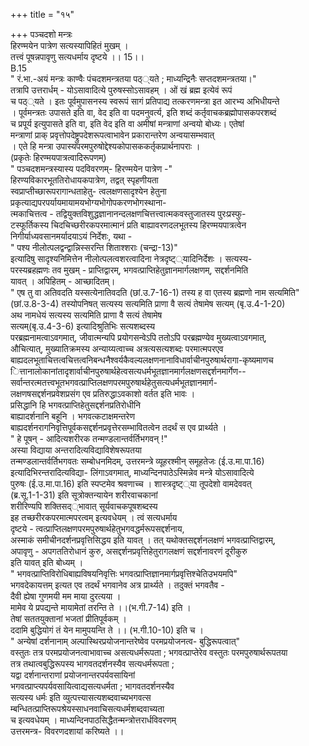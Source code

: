 +++
title = "१५"

+++
पञ्चदशो मन्त्रः  
हिरण्मयेन पात्रेण सत्यस्यापिहितं मुखम् ।  
तत्त्वं पूषन्नपावृणु सत्यधर्माय दृष्टये ।। 15।।  
B.15  
" रं.भा.-अयं मन्त्रः काण्वैः पंचदशमन्त्रतया पठ््यते ; माध्यन्द्रिनैः सप्तदशमन्त्रतया।"  
तत्रापि उत्तरार्धम् - योऽसावादित्ये पुरुषस्सोऽसावहम् । ओं खं ब्रह्म इत्येवं रूपं  
च पठ््यते । इतः पूर्वमुपासनस्य स्वरूपं सागं प्रतिपाद्य तत्करणमन्त्रा इत आरभ्य अभिधीयन्ते  
। पूर्वमन्त्रतः उपासते इति वा, वेद इति वा पदमनुवर्त्य, इति शब्दं कर्तृवाचकब्रह्मोपासकपरशब्दं  
च प्रपूर्य इत्युपासते इति वा, इति वेद इति वा अमीषां मन्त्राणां अन्वयो बोध्यः। एतेषां  
मन्त्राणां प्राक् प्रवृत्तोपदेष्ट्रुपदेशरूपत्वाभावेन प्रकारान्तरेण अन्वयासम्भवात्  
। एते हि मन्त्रा उपास्यपरमपुरुषोद्देश्यकोपासककर्तृकप्रार्थनापराः ।  
(प्रकृतेः हिरण्मयपात्रत्वादिरूपणम्)  
" पञ्चदशमन्त्रस्यास्य पदविवरणम्- हिरण्मयेन पात्रेण -"  
हिरण्यविकारभूततिरोधायकपात्रेण, तद्वत् स्पृहणीयता  
स्वप्राप्तीच्छारूपरागान्धताहेतु- त्वलक्षणसादृश्येन हेतुना  
प्रकृत्याद्यपरपर्यायमायामयभोग्यभोगोपकरणभोगस्थाना-  
त्मकाचित्तत्व - तद्वियुक्तविशुद्धज्ञानानन्दलक्षणचित्तत्त्वात्मकवस्तुजातस्य पुरःप्रस्फु-  
टस्फूर्तिकस्य चिदचिच्छरीरकपरमात्मानं प्रति बाह्यावरणदलभूतस्य हिरण्मयपात्रत्वेन  
निगीर्याध्यवसानमर्यादयाऽयं निर्देशः, यथा -  
" पश्य नीलोत्पलद्वन्द्वान्निस्सरन्ति शिताश्शराः (चन्द्रा-13)"  
इत्यादिषु सादृश्यनिमित्तेन नीलोत्पलत्वशरत्वादिना नेत्रदृष्ट््यादिनिर्देशः । सत्यस्य-  
परस्यब्रहह्मणः तव मुखम् - प्राप्तिद्वारम्, भगवत्प्राप्तिहेतुज्ञानमार्गलक्षणम्, सद्दर्शनमिति  
यावत् । अपिहितम् - आच्छादितम्।  
" एष तु वा अतिवदति यस्सत्येनातिवदति (छां.उ.7-16-1) तस्य ह वा एतस्य ब्रह्मणो नाम सत्यमिति"  
(छां.उ.8-3-4) तस्योपनिषत् सत्यस्य सत्यमिति प्राणा वै सत्यं तेषामेष सत्यम् (बृ.उ.4-1-20)  
अथ नामधेयं सत्यस्य सत्यमिति प्राणा वै सत्यं तेषामेष  
सत्यम्(बृ.उ.4-3-6) इत्यादिश्रुतिभिः सत्यशब्दस्य  
परब्रह्मनामत्वाऽवगमात्, जीवात्मन्यपि प्रयोगसन्वेऽपि ततोऽपि परब्रह्मण्येव मुख्यत्वाऽवगमात्,  
औचित्यात्, मुख्यातिक्रमस्य अन्याय्यत्वाच्च अत्रत्यसत्यशब्दः परमात्मपरएव  
बाह्यदलभूताचित्तत्वचित्तत्वनिबन्धनैश्वर्यकैवल्यलक्षणनानाविधार्वाचीनपुरुषार्थरागा-कृष्यमाणच  
ित्तानालोकानांतादृशार्वाचीनपुरुषार्थहेत्वसत्यधर्मभूतज्ञानमार्गलक्षणसद्दर्शनमार्गेण--  
सर्वान्तरत्मतत्त्वभूतभगवत्प्राप्तिलक्षणपरमपुरुषार्थहेतुसत्यधर्मभूतज्ञानमार्ग-  
लक्षणषसद्दर्शनप्रवेशप्रसंग एव प्रतिरुद्धाऽवकाशो वर्तत इति भावः ।  
प्रसिद्धानि हि भगवत्प्राप्तिहेतुसद्दर्शनप्रतिरोधीनि  
बाह्यादर्शनानि बहूनि । भगवत्कटाक्षमन्तरेण  
बाह्यदर्शनरागनिवृत्तिपूर्वकसद्दर्शनप्रवृत्तेरसम्भावितत्वेन तदर्थं स एव प्रार्थ्यते ।  
" हे पूषन् - आदित्यशरीरक तन्मण्डलान्तर्वर्तिभगवन् !"  
अस्या विद्याया अन्तरादित्यविद्याविशेषरूपतया  
तन्मण्डलान्तर्वर्तिभगवतः सम्बोधनमिदम्, उत्तरमन्त्रे व्यूहरश्मीन् समूहतेजः (ई.उ.मा.पा.16)  
इत्यादिभिरन्तरादित्यविद्या- लिंगाऽवगमात्, माध्यन्दिनपाठेऽस्मिन्नेव मन्त्रे योऽसावादित्ये  
पुरुषः (ई.उ.मा.पा.16) इति स्पप्टमेव श्रवणाच्च । शास्त्रदृष्ट््या तूपदेशो वामदेववत्  
(ब्र.सू.1-1-31) इति सूत्रोक्तन्यायेन शरीरवाचकानां  
शरीरिण्यपि शक्तिसद््भावात् सूर्यवाचकपूषशब्दस्य  
इह तच्छरीरकपरमात्मपरत्वम् इत्यवधेयम् । त्वं सत्यधर्माय  
दृष्टये - त्वत्प्राप्तिलक्षणपरमपुरुषार्थहेतुभगवद्धर्मरूपसद्दर्शनाय,  
अस्माकं समीचीनदर्शनप्रवृत्तिसिद्धय इति यावत् । तत् यथोक्तसद्दर्शनलक्षणं भगवत्प्राप्तिद्वारम्,  
अपावृणु - अपगततिरोधानं कुरु, असद्दर्शनप्रवृत्तिहेतुरागलक्षणं सद्दर्शनावरणं दूरीकुरु  
इति यावत् इति बोध्यम् ।  
" भगवत्प्राप्तिविरोधिबाह्यविषयनिवृत्तिः भगवत्प्राप्तिज्ञानमार्गप्रवृत्तिश्चेतिउभयमपि"  
भगवदेकायत्तम् इत्यत एव तदर्थं भगवानेव अत्र प्रार्थ्यते । तदुक्तं भगवतैव -  
दैवी ह्येषा गुणमयी मम माया दुरत्यया ।  
मामेव ये प्रपद्यन्ते मायामेतां तरन्ति ते ।।(भ.गी.7-14) इति ।  
तेषां सततयुक्तानां भजतां प्रीतिपूर्वकम् ।  
ददामि बुद्धियोगं तं येन मामुपयन्ति ते ।। (भ.गी.10-10) इति च ।  
" अन्येषां दर्शनानाम् अल्पास्थिरप्रयोजनान्तरेष्वेव परमप्रयोजनत्व- बुद्धिरूपत्वात्"  
वस्तुतः तत्र परमप्रयोजनत्वाभावाच्च असत्यधर्मरूपता ; भगवत्प्राप्तेरेव वस्तुतः परमपुरुषार्थरूपतया  
तत्र तथात्वबुद्धिरूपस्य भागवतदर्शनस्यैव सत्यधर्मरूपता ;  
यद्वा दर्शनान्तराणां प्रयोजनान्तरपर्यवसायिनां  
भगवत्प्राप्त्यपर्यवसायित्वाद्यसत्यधर्मता ; भागवतदर्शनस्यैव  
सत्यस्य धर्मः इति व्युत्पत्त्यासत्यशब्दवाच्यभगवत्स  
म्बन्धितत्प्राप्तिरूपश्रेयस्साधनवाचिसत्यधर्मशब्दवाच्यता  
च इत्यवधेयम् । माध्यन्दिनपाठसिद्धैतन्मन्त्रोत्तरार्धविवरणम्  
उत्तरमन्त्र- विवरणदशायां करिष्यते ।।